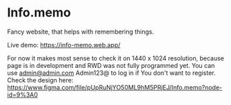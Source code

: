 # Info.memo

Fancy website, that helps with remembering things.

Live demo: https://info-memo.web.app/

For now it makes most sense to check it on 1440 x 1024 resolution, because page is in development and RWD was not fully programmed yet.
You can use
admin@admin.com
Admin123@
to log in if You don't want to register.
Check the design here: https://www.figma.com/file/pUpRuNjYO50ML9hM5PRjEJ/Info.memo?node-id=9%3A0
